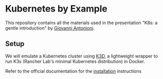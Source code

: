 # Kubernetes by Example

This repository contains all the materials used in the presentation "K8s: a gentle introduction" by [Giovanni Antonioni](https://github.com/giovaz94).

## Setup

We will emulate a Kubernetes cluster using [K3D](https://k3d.io/v5.7.2/), a lightweight wrapper to run K3s (Rancher Lab's minimal Kubernetes distribution) in Docker.

Refer to the official documentation for the [installation](https://k3d.io/v5.7.2/#install-specific-release) instructions
